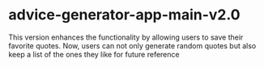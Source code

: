# advice-generator-app-main-v2.0
This version enhances the functionality by allowing users to save their favorite quotes. Now, users can not only generate random quotes but also keep a list of the ones they like for future reference
